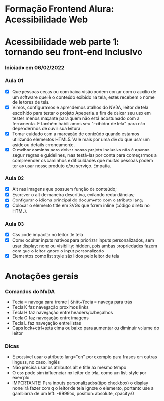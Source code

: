 # Formação Frontend Alura: Acessibilidade Web

# Acessibilidade web parte 1: tornando seu front-end inclusivo
### Iniciado em 06/02/2022

### Aula 01
- [x] Que pessoas cegas ou com baixa visão podem contar com o auxílio de um software que lê o conteúdo exibido na tela, estes recebem o nome de leitores de tela.
- [x] Vimos, configuramos e aprendemos atalhos do NVDA, leitor de tela escolhido para testar o projeto Apeperia, a fim de deixar seu uso em testes menos maçante para quem não está acostumado com a ferramenta. E também habilitamos seu "exibidor de tela" para não dependermos de ouvir sua leitura.
- [x] Tomar cuidado com a marcação de conteúdo quando estamos utilizando elementos HTML5. Vale mais por uma div do que usar um aside ou details erroneamente.
- [x] O melhor caminho para deixar nosso projeto inclusivo não é apenas seguir regras e guidelines, mas testá-las por conta para começarmos a compreender os caminhos e dificuldades que muitas pessoas podem ter ao usar nosso produto e/ou serviço. Empatia.

### Aula 02
- [x] Alt nas imagens que possuem função de conteúdo;
- [x] Escrever o alt de maneira descritiva, evitando redundâncias;
- [x] Configurar o idioma principal do documento com o atributo lang;
- [x] Colocar o elemento title em SVGs que forem inline (código direto no HTML).

### Aula 03
- [x] Css pode impactar no leitor de tela
- [x] Como ocultar inputs nativos para priorizar inputs personalizados, sem usar display: none ou visibility: hidden, pois ambas propriedades fazem com que o leitor ignore o input personalizado
- [x] Elementos como list style são lidos pelo leitor de tela

# Anotações gerais 

### Comandos do NVDA
- Tecla = navega para frente | Shift+Tecla = navega para trás
- Tecla K faz navegação proximos links
- Tecla H faz navegação entre headers/cabeçalhos
- Tecla G faz navegação entre imagens
- Tecla L faz navegação entre listas
- Caps lock+ctrl+seta cima ou baixo para aumentar ou diminuir volume do leitor

### Dicas
- É possivel usar o atributo lang="en" por exemplo para frases em outras linguas, no caso, inglês
- Não precisa usar os atributos alt e title ao mesmo tempo
- O css pode sim influenciar no leitor de tela, como um list-style por exemplo
- IMPORTANTE! Para inputs personalizados(tipo checkbox) o display none irá fazer com q o leitor de tela ignore o elemento, portanto use a gambiarra de um left: -9999px, position: absolute, opacity:0 
